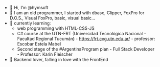 - 👋 Hi, I’m @hymsoft
- 👀 I am an old programmer, I started with dbase, 
Clipper, FoxPro for D.O.S., Visual FoxPro, 
basic, visual basic... 
- 🌱 currently learning:
  - web programming with HTML-CSS-JS
  - C# course at the UTN-FRT (Universidad Tecnológica Nacional - Facultad Regional Tucumán) - https://frt.cvg.utn.edu.ar/ - professor: Escobar Estela Mabel
  - Second stage of the #ArgentinaProgram plan - Full Stack Developer - Professor: Karin Fleischer
- 💞️ Backend lover, falling in love with the FrontEnd

<!---
hymsoft/hymsoft is a ✨ special ✨ repository because its `README.md` (this file) appears on your GitHub profile.
You can click the Preview link to take a look at your changes.
--->
